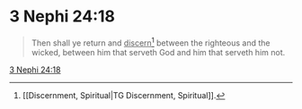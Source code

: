 # 3 Nephi 24:18

> Then shall ye return and <u>discern</u>[^a] between the righteous and the wicked, between him that serveth God and him that serveth him not.

[3 Nephi 24:18](https://www.churchofjesuschrist.org/study/scriptures/bofm/3-ne/24?lang=eng&id=p18#p18)


[^a]: [[Discernment, Spiritual|TG Discernment, Spiritual]].  
